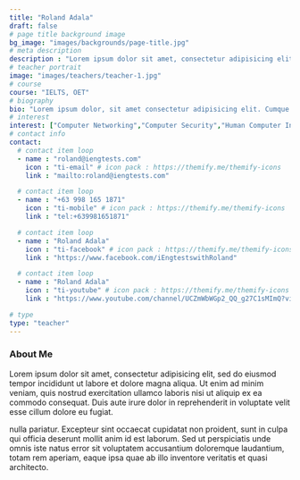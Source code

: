 ```yaml
---
title: "Roland Adala"
draft: false
# page title background image
bg_image: "images/backgrounds/page-title.jpg"
# meta description
description : "Lorem ipsum dolor sit amet, consectetur adipisicing elit, sed do eiusmod tempor incididunt ut labore. dolore magna aliqua. Ut enim ad minim veniam, quis nostrud."
# teacher portrait
image: "images/teachers/teacher-1.jpg"
# course
course: "IELTS, OET"
# biography
bio: "Lorem ipsum dolor, sit amet consectetur adipisicing elit. Cumque accusamus tenetur ea harum delectus ab consequatur excepturi, odit qui in quo quia voluptate nam optio, culpa aspernatur. Error placeat iusto officia voluptas quae."
# interest
interest: ["Computer Networking","Computer Security","Human Computer Interfacing"]
# contact info
contact:
  # contact item loop
  - name : "roland@iengtests.com"
    icon : "ti-email" # icon pack : https://themify.me/themify-icons
    link : "mailto:roland@iengtests.com"

  # contact item loop
  - name : "+63 998 165 1871"
    icon : "ti-mobile" # icon pack : https://themify.me/themify-icons
    link : "tel:+639981651871"

  # contact item loop
  - name : "Roland Adala"
    icon : "ti-facebook" # icon pack : https://themify.me/themify-icons
    link : "https://www.facebook.com/iEngtestswithRoland"

  # contact item loop
  - name : "Roland Adala"
    icon : "ti-youtube" # icon pack : https://themify.me/themify-icons
    link : "https://www.youtube.com/channel/UCZmWbWGp2_QQ_g27C1sMImQ?view_as=subscriber"

# type
type: "teacher"
---
```


### About Me

Lorem ipsum dolor sit amet, consectetur adipisicing elit, sed do eiusmod tempor incididunt ut
labore et dolore magna aliqua. Ut enim ad minim veniam, quis nostrud exercitation ullamco laboris nisi ut aliquip ex ea commodo consequat. Duis aute irure dolor in reprehenderit in voluptate velit esse cillum dolore eu fugiat.

nulla pariatur. Excepteur sint occaecat cupidatat non proident, sunt in culpa qui officia deserunt mollit
anim id est laborum. Sed ut perspiciatis unde omnis iste natus error sit voluptatem accusantium doloremque
laudantium, totam rem aperiam, eaque ipsa quae ab illo inventore veritatis et quasi architecto.